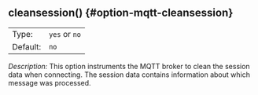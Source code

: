 ---
---
<!-- DISCLAIMER: This file is based on the syslog-ng Open Source Edition documentation https://github.com/balabit/syslog-ng-ose-guides/commit/2f4a52ee61d1ea9ad27cb4f3168b95408fddfdf2 and is used under the terms of The syslog-ng Open Source Edition Documentation License. The file has been modified by Axoflow. -->
## cleansession() {#option-mqtt-cleansession}

|          |          |
| -------- | -------- |
| Type:    | `yes` or `no` |
| Default: | `no`       |

*Description:* This option instruments the MQTT broker to clean the session data when connecting. The session data contains information about which message was processed.

